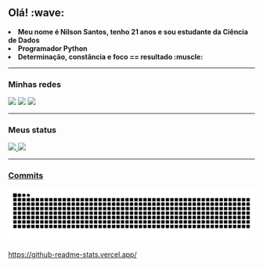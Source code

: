 <h2> Olá! :wave:</h2>
<p>
<li><strong>Meu nome é Nilson Santos, tenho 21 anos e sou estudante da Ciência de Dados</strong>
<li><strong>Programador Python</strong>
  <li><strong>Determinação, constância e foco == resultado :muscle:</strong>
<p/>

___
<h3> Minhas redes</h3>

  <a href = "mailto:nilsoonc.s@gmail.com"><img src="https://img.shields.io/badge/-Gmail-%23333?style=for-the-badge&logo=gmail&logoColor=white" target="_blank"></a>
  <a href = "mailto:nilsonc.s@outlook.com"><img src="https://img.shields.io/badge/Microsoft_Outlook-0078D4?style=for-the-badge&logo=microsoft-outlook&logoColor=white" target="_blank"></a>
  <a href="https://www.linkedin.com/in/nilson-santos-7306a9210/" target="_blank"><img src="https://img.shields.io/badge/-LinkedIn-%230077B5?style=for-the-badge&logo=linkedin&logoColor=white" target="_blank"></a>
 
___
<h3> Meus status</h3>
 <div>
  <a href="https://github.com/Nilsonsantos-s">
  <img height="180em" src="https://github-readme-stats.vercel.app/api?username=nilsonsantos-s&show_icons=true&theme=chartreuse-dark&include_all_commits=true&count_private=true"/>
  <img height="180em" src="https://github-readme-stats.vercel.app/api/top-langs/?username=nilsonsantos-s&layout=compact&langs_count=7&theme=chartreuse-dark"/>
</div>

 ___
<h3> Commits</h3>
  
 ![Snake animation](https://github.com/nilsonsantos-s/nilsonsantos-s/blob/output/github-contribution-grid-snake.svg)
  
  https://github-readme-stats.vercel.app/
